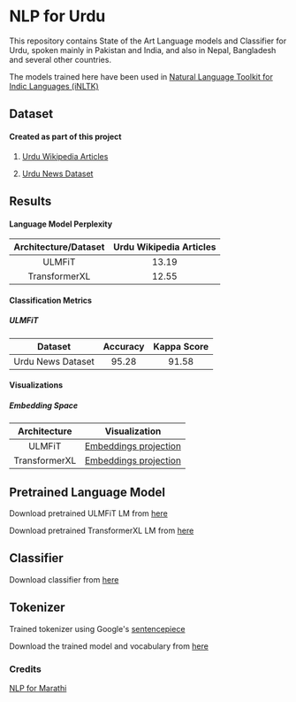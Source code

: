# NLP for Urdu

This repository contains State of the Art Language models and Classifier for Urdu,
 spoken mainly in Pakistan and India, and also in Nepal, Bangladesh and several other countries.

The models trained here have been used in [Natural Language Toolkit for Indic Languages
 (iNLTK)](https://github.com/goru001/inltk)
 
## Dataset

#### Created as part of this project

1. [Urdu Wikipedia Articles](https://www.kaggle.com/disisbig/urdu-wikipedia-articles)

2. [Urdu News Dataset](https://www.kaggle.com/disisbig/urdu-news-dataset)


## Results

#### Language Model Perplexity

| Architecture/Dataset | Urdu Wikipedia Articles |
|:--------:|:----:|
|   ULMFiT  |  13.19  |
|  TransformerXL |  12.55  |

#### Classification Metrics

##### ULMFiT

| Dataset | Accuracy | Kappa Score |
|:--------:|:----:|:----:|
| Urdu News Dataset |  95.28  |  91.58  |

#### Visualizations
 
##### Embedding Space

| Architecture | Visualization |
|:--------:|:----:|
| ULMFiT | [Embeddings projection](https://projector.tensorflow.org/?config=https://raw.githubusercontent.com/anuragshas/nlp-for-urdu/master/language-model/embedding_projector_config.json) |
| TransformerXL | [Embeddings projection](https://projector.tensorflow.org/?config=https://raw.githubusercontent.com/anuragshas/nlp-for-urdu/master/language-model/embedding_projector_transformer_config.json)  |

## Pretrained Language Model

Download pretrained ULMFiT LM from [here](https://drive.google.com/open?id=19LLOys3H4h9ElHmdc6mt5ylZUw5dQedB)

Download pretrained TransformerXL LM from [here](https://drive.google.com/open?id=13Iw63A9HoYEcE_g6BlK8j63OgZ7zaFjx)


## Classifier

Download classifier from [here](https://drive.google.com/open?id=1DSTRQOiFcOYPsakd41h8ZQYH24KTy9gC)


## Tokenizer

Trained tokenizer using Google's [sentencepiece](https://github.com/google/sentencepiece)

Download the trained model and vocabulary from [here](https://drive.google.com/open?id=19I6EKDuSkxZ_zPBiAPPriUiSGi8Bh2ma)

### Credits
[NLP for Marathi](https://github.com/goru001/nlp-for-marathi) 
